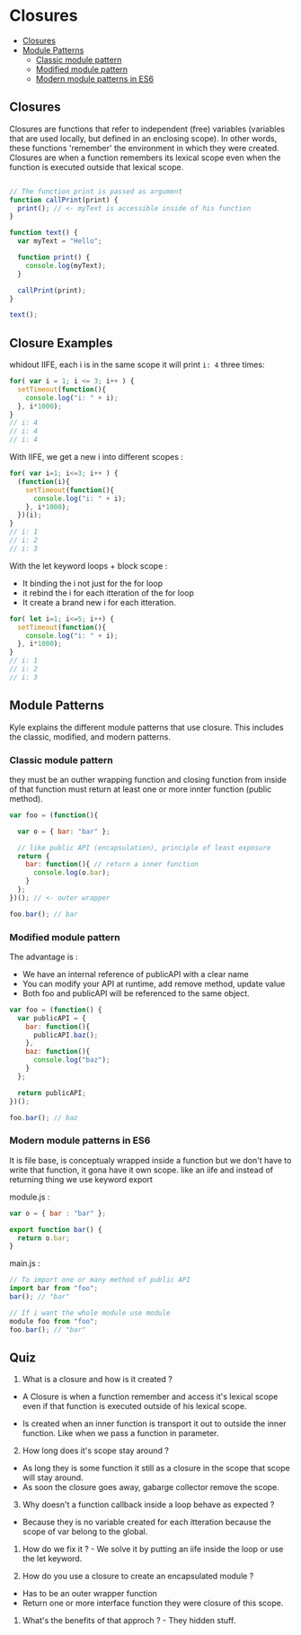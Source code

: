 # Closures

* [Closures](#closures)
* [Module Patterns](#module-patterns)
  + [Classic module pattern](#classic-module-pattern)
  + [Modified module pattern](#modified-module-pattern)
  + [Modern module patterns in ES6](#modern-module-patterns-in-es6)

## Closures
Closures are functions that refer to independent (free) variables (variables that are used locally, but defined in an enclosing scope). In other words, these functions 'remember' the environment in which they were created. Closures are when a function remembers its lexical scope even when the function is executed outside that lexical scope.

```js

// The function print is passed as argument
function callPrint(print) {
  print(); // <- myText is accessible inside of his function
}

function text() {
  var myText = "Hello";

  function print() {
    console.log(myText);
  }

  callPrint(print);
}

text();
```


## Closure Examples

whidout IIFE, each i is in the same scope it will print `i: 4` three times:

```js
for( var i = 1; i <= 3; i++ ) {
  setTimeout(function(){
    console.log("i: " + i);
  }, i*1000);
}
// i: 4
// i: 4
// i: 4
```

With IIFE, we get a new i into different scopes :

```js
for( var i=1; i<=3; i++ ) {
  (function(i){
    setTimeout(function(){
      console.log("i: " + i);
    }, i*1000);
  })(i);
}
// i: 1
// i: 2
// i: 3
```


With the let keyword loops + block scope :
  * It binding the i not just for the for loop
  * it rebind the i for each itteration of the for loop
  * It create a brand new i for each itteration.

```js
for( let i=1; i<=5; i++) {
  setTimeout(function(){
    console.log("i: " + i);
  }, i*1000);
}
// i: 1
// i: 2
// i: 3
```

## Module Patterns
Kyle explains the different module patterns that use closure. This includes the classic, modified, and modern patterns.

### Classic module pattern

they must be an outher wrapping function and closing function from inside of that function must return at least one or more innter function (public method).

```js
var foo = (function(){

  var o = { bar: "bar" };

  // like public API (encapsulation), principle of least exposure
  return {
    bar: function(){ // return a inner function
      console.log(o.bar);
    }
  };
})(); // <- outer wrapper

foo.bar(); // bar
```

### Modified module pattern
The advantage is :
  * We have an internal reference of publicAPI with a clear name
  * You can modify your API at runtime, add remove method, update value
  * Both foo and publicAPI will be referenced to the same object.

```js
var foo = (function() {
  var publicAPI = {
    bar: function(){
      publicAPI.baz();
    },
    baz: function(){
      console.log("baz");
    }
  };

  return publicAPI;
})();

foo.bar(); // baz
```

### Modern module patterns in ES6
It is file base, is conceptualy wrapped inside a function but we don't have to write that function, it gona have it own scope. like an iife and instead of returning thing we use keyword export

module.js :
```js
var o = { bar : "bar" };

export function bar() {
  return o.bar;
}
```
main.js :
```js
// To import one or many method of public API
import bar from "foo";
bar(); // "bar"

// If i want the whole module use module
module foo from "foo";
foo.bar(); // "bar"
```

## Quiz

1. What is a closure and how is it created ?
  - A Closure is when a function remember and access it's lexical scope even if that function is executed outside of his lexical scope.

  - Is created when an inner function is transport it out to outside the inner function. Like when we pass a function in parameter.

2. How long does it's scope stay around ?
  - As long they is some function it still as a closure in the scope that scope will stay around.
  - As soon the closure goes away, gabarge collector remove the scope.

3. Why doesn't a function callback inside a loop behave as expected ?
  - Because they is no variable created for each itteration because the scope of var belong to the global.

  1. How do we fix it ?
    - We solve it by putting an iife inside the loop or use the let keyword.

3. How do you use a closure to create an encapsulated module ?
  - Has to be an outer wrapper function
  - Return one or more interface function they were closure of this scope.
  1. What's the benefits of that approch ?
    - They hidden stuff.
